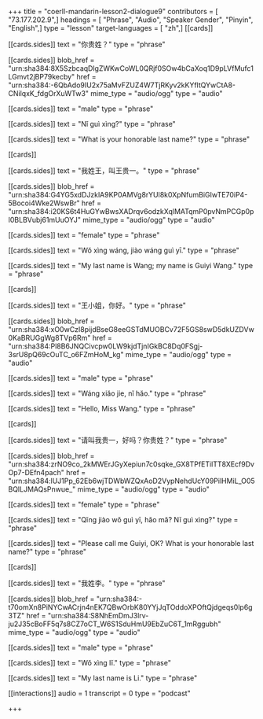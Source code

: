 +++
title = "coerll-mandarin-lesson2-dialogue9"
contributors = [ "73.177.202.9",]
headings = [ "Phrase", "Audio", "Speaker Gender", "Pinyin", "English",]
type = "lesson"
target-languages = [ "zh",]
[[cards]]

[[cards.sides]]
text = "你贵姓？"
type = "phrase"

[[cards.sides]]
blob_href = "urn:sha384:8X5SzbcaqDlgZWKwCoWL0QRjf0SOw4bCaXoq1D9pLVfMufc1LGmvt2jBP79kecby"
href = "urn:sha384:-6QbAdo9IU2x75aMvFZUZ4W7TjRKyv2kKYfltQYwCtA8-CNilqxK_fdgOrXuWTw3"
mime_type = "audio/ogg"
type = "audio"

[[cards.sides]]
text = "male"
type = "phrase"

[[cards.sides]]
text = "Nǐ guì xìng?"
type = "phrase"

[[cards.sides]]
text = "What is your honorable last name?"
type = "phrase"

[[cards]]

[[cards.sides]]
text = "我姓王，叫王贵一。"
type = "phrase"

[[cards.sides]]
blob_href = "urn:sha384:G4YG5xdDJzklA9KP0AMVg8rYUl8k0XpNfumBiGIwTE70iP4-5Bocoi4Wke2WswBr"
href = "urn:sha384:i20KS6t4HuGYwBwsXADrqv6odzkXqlMATqmP0pvNmPCGp0pI0BLBVubj61mUuOYJ"
mime_type = "audio/ogg"
type = "audio"

[[cards.sides]]
text = "female"
type = "phrase"

[[cards.sides]]
text = "Wŏ xìng wáng, jiào wáng guì yī."
type = "phrase"

[[cards.sides]]
text = "My last name is Wang; my name is Guiyi Wang."
type = "phrase"

[[cards]]

[[cards.sides]]
text = "王小姐，你好。"
type = "phrase"

[[cards.sides]]
blob_href = "urn:sha384:xO0wCzI8pijdBseG8eeGSTdMUOBCv72F5GS8swD5dkUZDVw0KaBRUGgWg8TVp6Rm"
href = "urn:sha384:Pl8B6JNQCivcpw0LW9kjdTjnIGkBC8Dq0FSgj-3srU8pQ69cOuTC_o6FZmHoM_kg"
mime_type = "audio/ogg"
type = "audio"

[[cards.sides]]
text = "male"
type = "phrase"

[[cards.sides]]
text = "Wáng xiăo jie, nĭ hăo."
type = "phrase"

[[cards.sides]]
text = "Hello, Miss Wang."
type = "phrase"

[[cards]]

[[cards.sides]]
text = "请叫我贵一，好吗？你贵姓？"
type = "phrase"

[[cards.sides]]
blob_href = "urn:sha384:zrNO9co_2kMWErJGyXepiun7c0sqke_GX8TPfETilTT8XEcf9DvOp7-DEfn4pach"
href = "urn:sha384:lUJ1Pp_62Eb6wjTDWbWZQxAoD2VypNehdUcY09PilHMiL_O05BQlLJMAQsPnwue_"
mime_type = "audio/ogg"
type = "audio"

[[cards.sides]]
text = "female"
type = "phrase"

[[cards.sides]]
text = "Qĭng jiào wŏ guì yī, hăo mă? Nĭ guì xìng?"
type = "phrase"

[[cards.sides]]
text = "Please call me Guiyi, OK? What is your honorable last name?"
type = "phrase"

[[cards]]

[[cards.sides]]
text = "我姓李。"
type = "phrase"

[[cards.sides]]
blob_href = "urn:sha384:-t70omXn8PiNYCwACrjn4nEK7QBwOrbK80YYjJqTOddoXPOftQjdgeqs0lp6g3TZ"
href = "urn:sha384:S8NhEmDmJ3lrv-ju2J35cBoFF5q7s8CZ7oCT_W6S1SduHmU9EbZuC6T_1mRggubh"
mime_type = "audio/ogg"
type = "audio"

[[cards.sides]]
text = "male"
type = "phrase"

[[cards.sides]]
text = "Wŏ xìng lĭ."
type = "phrase"

[[cards.sides]]
text = "My last name is Li."
type = "phrase"

[[interactions]]
audio = 1
transcript = 0
type = "podcast"

+++
